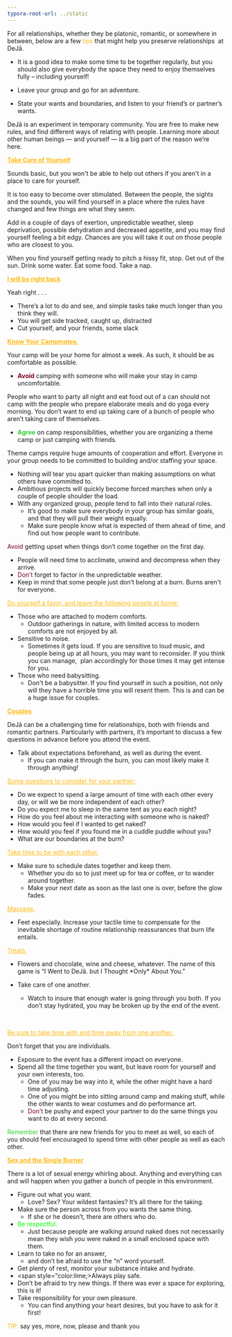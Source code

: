 ```yaml
---
typora-root-url: ../static
---
```


For all relationships, whether they be platonic, romantic, or somewhere in between, below are a few <span style="color:#fdb913;">tips</span>  that might help you preserve relationships  at DeJā.

- It is a good idea to make some time to be together regularly, but you should also give everybody the space they need to enjoy themselves fully – including yourself!


- Leave your group and go for an adventure. 
- State your wants and boundaries, and listen to your friend’s or partner’s wants.

DeJā is an experiment in temporary community. You are free to make new rules, and find different ways of relating with people. Learning more about other human beings — and yourself — is a big part of the reason we’re here.

<span style="color:#fdb913;"><u>**Take Care of Yourself**</u></span>

Sounds basic, but you won't be able to help out others if you aren't in a place to care for yourself.

It is too easy to become over stimulated.  Between the people, the sights and the sounds, you will find yourself in a place where the rules have changed and few things are what they seem.

Add in a couple of days of exertion, unpredictable weather, sleep deprivation, possible dehydration and decreased appetite, and you may find yourself feeling a bit edgy. Chances are you will take it out on those people who are closest to you.

When you find yourself getting ready to pitch a hissy fit, stop. Get out of the sun. Drink some water. Eat some food. Take a nap.

<span style="color:#fdb913;">**<u>I will be right back</u>**</span>

Yeah right . . .

- There’s a lot to do and see, and simple tasks take much longer than you think they will.
- You will get side tracked, caught up, distracted
- Cut yourself, and your friends, some slack

<span style="color:#fdb913;">**<u>Know Your Campmates.</u>**</span>

Your camp will be your home for almost a week. As such, it should be as comfortable as possible.

- <span style ="color:#77011e;">**Avoid**</span> camping with someone who will make your stay in camp uncomfortable.

People who want to party all night and eat food out of a can should not camp with the people who prepare elaborate meals and do yoga every morning. You don’t want to end up taking care of a bunch of people who aren’t taking care of themselves.

- <span style="color:limegreen;">**Agree**</span> on camp responsibilities, whether you are organizing a theme camp or just camping with friends.


Theme camps require huge amounts of cooperation and effort. Everyone in your group needs to be committed to building and/or staffing your space.

- Nothing will tear you apart quicker than making assumptions on what others have committed to.
- Ambitious projects will quickly become forced marches when only a couple of people shoulder the load.
- With any organized group, people tend to fall into their natural roles. 
  - It’s good to make sure everybody in your group has similar goals, and that they will pull their weight equally.
  - Make sure people know what is expected of them ahead of time, and find out how people want to contribute.

<span style="color:#77011e;">Avoid</span>  getting upset when things don’t come together on the first day.  

- People will need time to acclimate, unwind and decompress when they arrive.
- <span style="color:#77011e;">Don’t</span>  forget to factor in the unpredictable weather.
- Keep in mind that some people just don’t belong at a burn. Burns aren't for everyone. 

<span style="color:#fdb913;"><u>Do yourself a favor, and leave the following people at home:</u></span>

- Those who are attached to modern comforts. 
  -  Outdoor gatherings in nature, with limited access to modern comforts are not enjoyed by all.
- Sensitive to noise.  
  - Sometimes it gets loud. If you are sensitive to loud music, and people being up at all hours, you may want to reconsider. If you think you can manage,  plan accordingly for those times it may get intense for you.
- Those who need babysitting.  
  - Don't be a babysitter.  If you find yourself in such a position, not only will they have a horrible time you will resent them. This is and can be a huge issue for couples.



<span style="color:#fdb913;">**<u>Couples</u>**</span>

DeJā can be a challenging time for relationships, both with friends and romantic partners. Particularly with partners, it’s important to discuss a few questions in advance before you attend the event. 

- Talk about expectations beforehand, as well as during the event. 
  - If you can make it through the burn, you can most likely make it through anything! 

<span style="color:#fdb913;"><u>Some questions to consider for your partner:</u></span>

- Do we expect to spend a large amount of time with each other every day, or will we be more independent of each other?
- Do you expect me to sleep in the same tent as you each night?
- How do you feel about me interacting with someone who is naked?
- How would you feel if I wanted to get naked?
- How would you feel if you found me in a cuddle puddle wihout you?
- What are our boundaries at the burn?

<span style="color:#fdb913;"><u>Take time to be with each other.</u></span>

- Make sure to schedule dates together and keep them.
  - Whether you do so to just meet up for tea or coffee, or to wander around together.
  - Make your next date as soon as the last one is over, before the glow fades.

<span style="color:#fdb913;"><u>Massage.</u></span>

- Feet especially. Increase your tactile time to compensate for the inevitable shortage of routine relationship reassurances that burn life entails.

<span style="color:#fdb913;"><u>Treats.</u></span>

- Flowers and chocolate, wine and cheese, whatever. The name of this game is “I Went to DeJā. but I Thought \*Only* About You.” 

- Take care of one another. 

  - Watch to insure that enough water is going through you both. If you don’t stay hydrated, you may be broken up by the end of the event.

  ​

<span style="color:#fdb913;"><u>Be sure to take time with and time away from one another.</u></span>

Don’t forget that you are individuals. 

- Exposure to the event has a different impact on everyone.
- Spend all the time together you want, but leave room for yourself and your own interests, too.
  - One of you may be way into it, while the other might have a hard time adjusting.
  - One of you might be into sitting around camp and making stuff, while the other wants to wear costumes and do performance art.
  - <span style="color:#77011e;">Don’t</span> be pushy and expect your partner to do the same things you want to do at every second.


<span style="color:limegreen;">Remember </span> that there are new friends for you to meet as well, so each of you should feel encouraged to spend time with other people as well as each other.




<span style="color:#fdb913;">**<u>Sex and the Single Burner</u>**</span>

There is a lot of sexual energy whirling about. Anything and everything can and will happen when you gather a bunch of people in this environment.

- Figure out what you want. 
  - Love? Sex? Your wildest fantasies? It’s all there for the taking. 
- Make sure the person across from you wants the same thing. 
  - If she or he doesn’t, there are others who do. 
- <span style ="color:lime;"> Be respectful.</u></span>
  -  Just because people are walking around naked does not necessarily mean they wish *you* were naked in a small enclosed space with them. 
- Learn to take no for an answer, 
  - and don’t be afraid to use the “n” word yourself.
- Get plenty of rest, monitor your substance intake and hydrate.
- <span style="color:lime;>Always </span> play safe.
- Don’t be afraid to try new things. If there was ever a space for exploring, this is it!
- Take responsibility for your own pleasure. 
  - You can find anything your heart desires, but you have to ask for it first! 



<span style="color:#fdb913;">TIP:</span>  say yes, more, now, please and thank you



